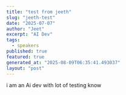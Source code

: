 ```yaml
---
title: "test from jeeth"
slug: "jeeth-test"
date: "2025-07-07"
author: "Jeet"
excerpt: "AI Dev"
tags:
  - speakers
published: true
featured: true
generated_at: "2025-08-09T06:35:41.493037"
layout: "post"
---
```


i am an Ai dev with lot of testing know